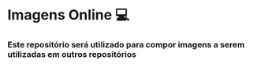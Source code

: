 # Imagens Online :computer:
### Este repositório será utilizado para compor imagens a serem utilizadas em outros repositórios
